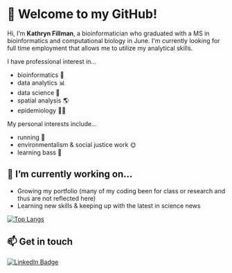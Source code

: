 # 👋 Welcome to my GitHub!
Hi, I’m **Kathryn Fillman**, a bioinformatician who graduated with a MS in bioinformatics and computational biology in June. I'm currently looking for full time employment that allows me to utilize my analytical skills.

I have professional interest in...
- bioinformatics :microscope:
- data analytics :bar_chart:
- data science :bookmark_tabs:
- spatial analysis :earth_americas:
- epidemiology :health_worker:

My personal interests include...
- running :running:
- environmentalism & social justice work :sun_with_face:
- learning bass :guitar:

## 🌱 I’m currently working on...
- Growing my portfolio (many of my coding been for class or research and thus are not reflected here)
- Learning new skills & keeping up with the latest in science news

[![Top Langs](https://github-readme-stats.vercel.app/api/top-langs/?username=kfillman&layout=compact&theme=solarized-light&exclude_repo=Dr.-Semmelweis-and-the-Discovery-of-Handwashing,UrbanAgroecology)](https://github.com/anuraghazra/github-readme-stats)

## 📫 Get in touch
<div id="badges">
  <a href="https://www.linkedin.com/in/kfillman/">
    <img src="https://img.shields.io/badge/LinkedIn-blue?style=for-the-badge&logo=linkedin&logoColor=white" alt="LinkedIn Badge"/>
  </a>
</div>



<!---
kfillman/kfillman is a ✨ special ✨ repository because its `README.md` (this file) appears on your GitHub profile.
You can click the Preview link to take a look at your changes.
--->
